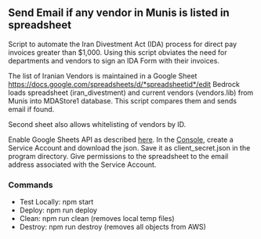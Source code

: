 ## Send Email if any vendor in Munis is listed in spreadsheet

Script to automate the Iran Divestment Act (IDA) process for direct pay invoices greater than $1,000. Using this script obviates the need for departments and vendors to sign an IDA Form with their invoices.

The list of Iranian Vendors is maintained in a Google Sheet 
https://docs.google.com/spreadsheets/d/*spreadsheetid*/edit
Bedrock loads spreadsheet (iran_divestment) and current vendors (vendors.lib) from Munis into MDAStore1 database.
This script compares them and sends email if found.

Second sheet also allows whitelisting of vendors by ID.

Enable Google Sheets API as described [here](https://developers.google.com/sheets/api/quickstart/nodejs). In the [Console](https://console.developers.google.com/apis), create a Service Account and download the json. Save it as client_secret.json in the program directory. Give permissions to the spreadsheet to the email address associated with the Service Account.


### Commands
- Test Locally: npm start
- Deploy: npm run deploy
- Clean: npm run clean (removes local temp files)
- Destroy: npm run destroy (removes all objects from AWS)